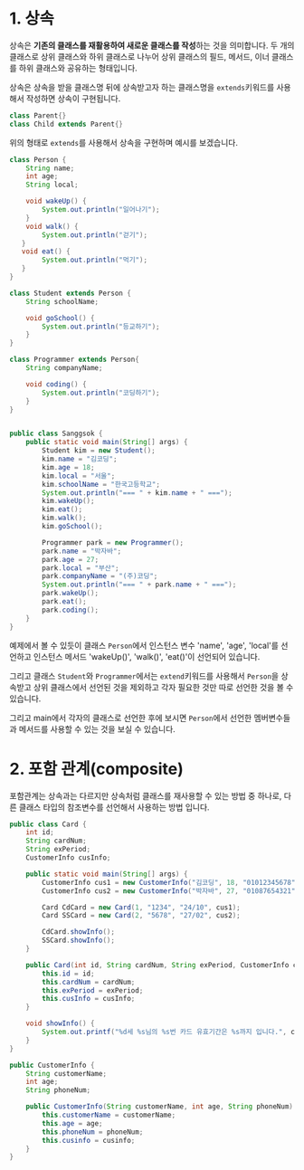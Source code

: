 # 1. 상속

상속은 **기존의 클래스를 재활용하여 새로운 클래스를 작성**하는 것을 의미합니다. 두 개의 클래스로 상위 클래스와 하위 클래스로 나누어 상위 클래스의 필드, 메서드, 이너 클래스를 하위 클래스와 공유하는 형태입니다.

상속은 상속을 받을 클래스명 뒤에 상속받고자 하는 클래스명을 `extends`키워드를 사용해서 작성하면 상속이 구현됩니다.

```java
class Parent{}
class Child extends Parent{}
```

위의 형태로 `extends`를 사용해서 상속을 구현하며 예시를 보겠습니다.

```java
class Person {
	String name;
    int age;
    String local;

	void wakeUp() {
		System.out.println("일어나기");
    }
	void walk() {
		System.out.println("걷기");
   }
   void eat() {
   		System.out.println("먹기");
   }
}

class Student extends Person {
	String schoolName;

    void goSchool() {
    	System.out.println("등교하기");
    }
}

class Programmer extends Person{
	String companyName;

    void coding() {
    	System.out.println("코딩하기");
    }
}


public class Sanggsok {
	public static void main(String[] args) {
        Student kim = new Student();
        kim.name = "김코딩";
        kim.age = 18;
        kim.local = "서울";
        kim.schoolName = "한국고등학교";
        System.out.println("=== " + kim.name + " ===");
        kim.wakeUp();
        kim.eat();
        kim.walk();
        kim.goSchool();

        Programmer park = new Programmer();
        park.name = "박자바";
        park.age = 27;
        park.local = "부산";
        park.companyName = "(주)코딩";
        System.out.println("=== " + park.name + " ===");
        park.wakeUp();
        park.eat();
        park.coding();
    }
}
```

예제에서 볼 수 있듯이 클래스 `Person`에서 인스턴스 변수 'name', 'age', 'local'를 선언하고 인스턴스 메서드 'wakeUp()', 'walk()', 'eat()'이 선언되어 있습니다.

그리고 클래스 `Student`와 `Programmer`에서는 `extend`키워드를 사용해서 `Person`을 상속받고 상위 클래스에서 선언된 것을 제외하고 각자 필요한 것만 따로 선언한 것을 볼 수 있습니다.

그리고 main에서 각자의 클래스로 선언한 후에 보시면 `Person`에서 선언한 멤버변수들과 메서드를 사용할 수 있는 것을 보실 수 있습니다.

# 2. 포함 관계(composite)

포함관계는 상속과는 다르지만 상속처럼 클래스를 재사용할 수 있는 방법 중 하나로, 다른 클래스 타입의 참조변수를 선언해서 사용하는 방법 입니다.

```java
public class Card {
	int id;
    String cardNum;
    String exPeriod;
    CustomerInfo cusInfo;

    public static void main(String[] args) {
    	CustomerInfo cus1 = new CustomerInfo("김코딩", 18, "01012345678");
        CustomerInfo cus2 = new CustomerInfo("박자바", 27, "01087654321");

        Card CdCard = new Card(1, "1234", "24/10", cus1);
        Card SSCard = new Card(2, "5678", "27/02", cus2);

        CdCard.showInfo();
        SSCard.showInfo();
    }

    public Card(int id, String cardNum, String exPeriod, CustomerInfo cusInfo) {
    	this.id = id;
        this.cardNum = cardNum;
        this.exPeriod = exPeriod;
        this.cusInfo = cusInfo;
    }

    void showInfo() {
    	System.out.printf("%d세 %s님의 %s번 카드 유효기간은 %s까지 입니다.", cusInfo.age, cusInfo.customerName, cardNum, exPeriod);
    }
}

public CustomerInfo {
	String customerName;
    int age;
    String phoneNum;

    public CustomerInfo(String customerName, int age, String phoneNum) {
	    this.customerName = customerName;
        this.age = age;
        this.phoneNum = phoneNum;
        this.cusinfo = cusinfo;
    }
}
```
